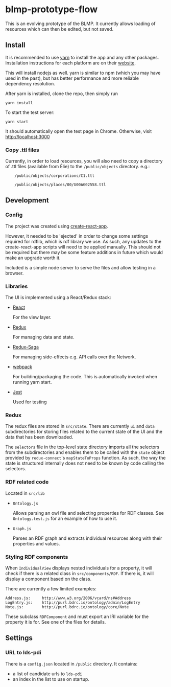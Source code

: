 # blmp-prototype-flow

This is an evolving prototype of the BLMP. It currently allows loading of resources which can then be edited, but not saved.

## Install

It is recommended to use [yarn](https://yarnpkg.com/) to install the app and any other packages. Installation instructions for each platform are on their [website](https://yarnpkg.com/lang/en/docs/install/).

This will install nodejs as well. yarn is similar to npm (which you may have used in the past), but has better performance and more reliable dependency resolution.

After yarn is installed, clone the repo, then simply run

    yarn install

To start the test server:

    yarn start

It should automatically open the test page in Chrome. Otherwise, visit <http://localhost:3000>

### Copy .ttl files

Currently, in order to load resources, you will also need to copy a directory of .ttl files (available from Élie) to the `/public/objects` directory. e.g.:

        /public/objects/corporations/C1.ttl

        /public/objects/places/00/G00AG02558.ttl

## Development

### Config

The project was created using [create-react-app](https://github.com/facebookincubator/create-react-app).

However, it needed to be 'ejected' in order to change some settings required for rdflib, which is rdf library we use. As such, any updates to the create-react-app scripts will need to be applied manually. This should not be required but there may be some feature additions in future which would make an upgrade worth it.

Included is a simple node server to serve the files and allow testing in a browser.

### Libraries

The UI is implemented using a React/Redux stack:

* [React](https://facebook.github.io/react/)

    For the view layer.

* [Redux](http://redux.js.org/)

    For managing data and state.

* [Redux-Saga](https://github.com/redux-saga/redux-saga)

    For managing side-effects e.g. API calls over the Network.

* [webpack](https://webpack.js.org/)

    For building/packaging the code. This is automatically invoked when running yarn start.

* [Jest](https://facebook.github.io/jest/)

    Used for testing

### Redux

The redux files are stored in `src/state`. There are currently `ui` and `data` subdirectories for storing files related to the current state of the UI and the data that has been downloaded.

The `selectors` file in the top-level state directory imports all the selectors from the subdirectories and enables them to be called with the `state` object provided by `redux-connect`'s `mapStateToProps` function. As such, the way the state is structured internally does not need to be known by code calling the selectors.

### RDF related code

Located in `src/lib`

*  `Ontology.js`

    Allows parsing an owl file and selecting properties for RDF classes. See `Ontology.test.js` for an example of how to use it.

* `Graph.js`

    Parses an RDF graph and extracts individual resources along with their properties and values.

### Styling RDF components

When `IndividualView` displays nested individuals for a property, it will check if there is a related class in `src/components/RDF`. If there is, it will display a component based on the class.

There are currently a few limited examples:

    Address.js:     http://www.w3.org/2006/vcard/ns#Address
    LogEntry.js:    http://purl.bdrc.io/ontology/admin/LogEntry
    Note.js:        http://purl.bdrc.io/ontology/core/Note

These subclass `RDFComponent` and must export an IRI variable for the property it is for. See one of the files for details.



## Settings

### URL to lds-pdi

<!--By default, the app will test on startup where lds-pdi is reachable. The first candidate url is `http://localhost:8080`, then it tries `http://localhost:13280` and finally `http://buda1.bdrc.io`.

This automatic setting can be bypassed using a `GET` parameter if needed: `?lds-pdi=...`. For example, `http://localhost:13280?ldspdi=bdrc1.bdrc.io:13280` will use the online `fuseki` server instead of the default `http://localhost:13280`.-->

There is a `config.json` located in `/public` directory. It contains:
* a list of candidate urls to `lds-pdi`
* an index in the list to use on startup.

